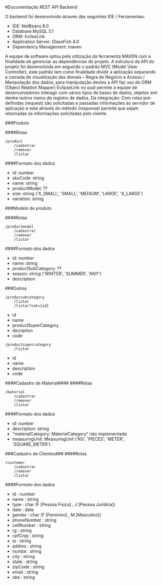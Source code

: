 
#Documentação REST API Backend

O backend foi desenvolvido através das seguintes IDE / Ferramentas:

* IDE: NetBeans 8.0
* Database MySQL 5.1
* ORM: EcliseLink
* Application Server: GlassFish 4.0
* Dependency Management: maven


A equipe de software optou pela utilização da ferramenta MAVEN com a finalidade de
gerenciar as dependências do projeto.
A estrutura da API do projeto foi desenvolvida em seguindo o padrão MVC
(Model View Controller), este padrão tem como finalidade dividir a aplicação
separando a camada de visualização das demais – Regra de Negócio e Acesso / Manipulação dos dados,
para manipulação destes a API faz uso do ORM  (Object Relation Mapper) EclipseLink no qual
permite a equipe de desenvolvedores interagir com vários tipos de bases de dados,
objetos xml dentre outros meios de registro de dados.
Da integração: Com rotas pré-definidas (request) são solicitadas e passadas
informações ao servidor de aplicação e este através do método (response)
permite que sejam retornadas as informações solicitadas pelo cliente.

###Produto

####Rotas
```
/product
	/cadastrar
	/remover
	/listar
```
####Formato dos dados

-	id: number
-	skuCode: string
-	name: string
-	productModel: ??
-	size: string ('X_SMALL', 'SMALL', 'MEDIUM', 'LARGE', 'X_LARGE')
-	variation: string

###Modelo de produto

####Rotas
```
/productmodel
	/cadastrar
	/remover
	/listar
```
####Formato dos dados

-	id: number
-	name: string
-	productSubCategory: ??
-	season: string ('WINTER', 'SUMMER', 'ANY')
-	description

###Outros
```
/producsubcategory
	/listar
	/listar?cat={id}
```

-	id
-	name
-	productSuperCategory
-	decription
-	code

```
/productsupercategory
	/listar
```

-	id
-	name
-	description
-	code

####Cadastro de Material####
####Rotas
```
/material
	/cadastrar
	/remover
	/listar
```
####Formato dos dados

-	id: number
-	description: string
-	"materialCategory: MaterialCategory" não implementada
-	measuringUnit: MeasuringUnit ('KG', 'PIECES', 'METER', 'SQUARE_METER')

###Cadastro de Clientes###
####Rotas
```
/customer
	/cadastrar
	/remover
	/listar
```
####Formato dos dados

-	id		: number
-	name		: string
-	type		: char (F [Pessoa Física] , J [Pessoa Jurídica])
-	date 		: date
-	gender		: char (F [Feminino] , M [Masculino])
-	phoneNumber	: string
-	cellNumber	: string
-	rg		: string
-	cpfCnpj		: string
-	ie		: string
-	addres		: string
-	numbe		: string
-	city		: string
-	state		: string
-	zipCode		: string
-	email		: string
-	obs		: string
